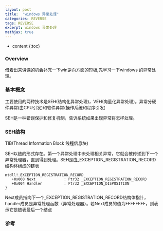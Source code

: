 ```yaml
---
layout: post
title:  "windows 异常处理"
categories: REVERSE
tags: REVERSE
excerpt: windows 异常处理
mathjax: true
---
```


* content
{:toc}

### Overview

借着出来讲课的机会补充一下win逆向方面的短板,先学习一下windows 的异常处理。

### 基本概念
主要使用的两种技术是SEH(结构化异常处理)，VEH(向量化异常处理)。异常分硬件异常(由CPU引发)和软件异常(操作系统和程序引发)

SEH是一种错误保护和修复机制，告诉系统如果出现异常将怎样处理。

### SEH结构

TIB(Thread Information Block 线程信息块) 

SEH以链的形式存在。第一个异常处理中未处理相关异常，它就会被传递到下一个异常处理器，直到得到处理。SEH是由_EXCEPTION_REGISTRATION_RECORD结构体组成的链表

```
ntdll!_EXCEPTION_REGISTRATION_RECORD
   +0x000 Next             : Ptr32 _EXCEPTION_REGISTRATION_RECORD
   +0x004 Handler          : Ptr32 _EXCEPTION_DISPOSITION 
}
```
Next成员指向下一个_EXCEPTION_REGISTRATION_RECORD结构体指针，handler成员是异常处理函数（异常处理器）。若Next成员的值为FFFFFFFF，则表示它是链表最后一个结点



### 参考


